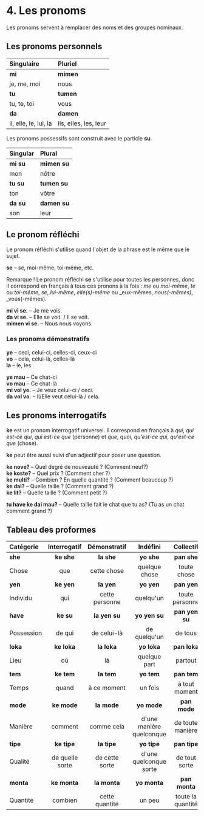 
# 4. Les pronoms

Les pronoms servent à remplacer des noms et des groupes nominaux.


## Les pronoms personnels

| Singulaire  | Pluriel       |
|:------------|:-------------|
| **mi**      | **mimen**    |
| je, me, moi | nous         |
| **tu**      | **tumen**    |
| tu, te, toi | vous         |
| **da**      | **damen**    |
| il, elle, le, lui, la | ils, elles, les, leur |

Les pronoms possessifs sont construit avec le particle
**su**.

| Singular    | Plural       |
|:------------|:-------------|
| **mi su**   | **mimen su** |
| mon         | nôtre        |
| **tu su**   | **tumen su** |
| ton         | vôtre        |
| **da su**   | **damen su** |
| son         | leur         |


## Le pronom réfléchi

Le pronom réfléchi s'utilise quand l'objet de la phrase est le même que le sujet.

**se**
– se, moi-même, toi-même, etc.

Remarque ! Le pronom réfléchi
**se**
s'utilise pour toutes les personnes, donc il correspond en français à tous ces pronons à la fois :
_me_ ou _moi-même_, _te_ ou _toi-même_, _se_, _lui-même_, _elle(s)-même_ ou _eux-mêmes, _nous(-mêmes)_, _vous(-mêmes).

**mi vi se.**
– Je me vois.  
**da vi se.**
– Elle se voit. / Il se voit.  
**mimen vi se.**
– Nous nous voyons.


### Les pronoms démonstratifs

**ye**
– ceci, celui-ci, celles-ci, ceux-ci  
**vo**
– cela, celui-là, celles-là  
**la**
– le, les  

**ye mau**
– Ce chat-ci  
**vo mau**
– Ce chat-là  
**mi vol ye.**
– Je veux celui-ci / ceci.  
**da vol vo.** 
– Il/Elle veut celui-là / cela.


## Les pronoms interrogatifs

**ke**
est un pronom interrogatif universel.
Il correspond en français à _qui_, _qui est-ce qui_, _qui est-ce que_ (personne) et _que_, _quoi_, _qu'est-ce qui_, _qu'est-ce que_ (chose).


**ke** peut être aussi suivi d'un adjectif pour poser une question.

**ke nove?**
– Quel degré de nouveauté ? (Comment neuf?)  
**ke koste?**
– Quel prix ? (Comment cher ?)  
**ke multi?**
– Combien ? En quelle quantité ? (Comment beaucoup ?)  
**ke dai?**
– Quelle taille ? (Comment grand ?)  
**ke lit?**
– Quelle taille ? (Comment petit ?)

**tu have ke dai mau?**
– Quelle taille fait le chat que tu as? (Tu as un chat comment grand ?)

## Tableau des proformes

| Catégorie     | Interrogatif  | Démonstratif  | Indéfini      | Collectif     | Négatif       |
|:--------------|:-------------:|:-------------:|:-------------:|:-------------:|:-------------:|
| **she**       | **ke she**    | **la she**    | **yo she**    | **pan she**   | **no she**    |
| Chose         | que           | cette chose   | quelque chose | toute chose   | aucune chose  |
| **yen**       |**ke yen**     | **la yen**    | **yo yen**    | **pan yen**   | **no yen**    |
| Individu      | qui           | cette personne| quelqu'un     | toute personne| aucun         |
| **have**      | **ke su**     | **la yen su** | **yo yen su** |**pan yen su** | **no yen su** |
| Possession    | de qui        | de celui-là   | de quelqu'un  | de tous       | de nul        |
| **loka**      | **ke loka**   | **la loka**   | **yo loka**   | **pan loka**  | **no loka**   |
| Lieu          | où            | là            | quelque part  | partout       | nulle part    |
| **tem**       | **ke tem**    | **la tem**    | **yo tem**    | **pan tem**   | **no tem**    |
| Temps         | quand         | à ce moment   | un fois       | à tout moment | à aucun moment|
| **mode**      | **ke mode**   | **la mode**   | **yo mode**   | **pan mode**  | **no mode**   |
| Manière       | comment       | comme cela|d'une manière quelconque|de toute manière|d'aucun manière|
| **tipe**      | **ke tipe**   | **la tipe**   | **yo tipe**   | **pan tipe**  | **no tipe**   |
| Qualité       |de quelle sorte| de cette sorte|d'une quelconque sorte|de tout sorte|d'aucune sorte|
| **monta**     | **ke monta**  | **la monta**  | **yo monta**  | **pan monta** | **no monta**  |
| Quantité      | combien       | cette quantité| un peu        |toute la quantité| rien du tout|

